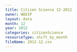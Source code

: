 ```yaml
---
title: Citizen Science 12-2012
owner: WOEIP
layout: data
month: 12
year: 2012
categories: citizenScience
resourceType: shift_by_month
fileName: 2012-12.csv
---
```

